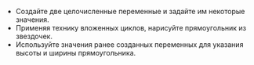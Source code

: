 ﻿+ Создайте две целочисленные переменные и задайте им некоторые значения. 
+ Применяя технику вложенных циклов, нарисуйте прямоугольник из звездочек.
+ Используйте значения ранее созданных переменных для указания высоты и ширины прямоугольника.